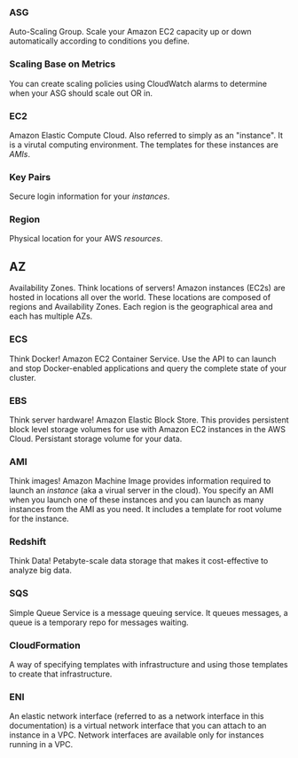 ### ASG  
Auto-Scaling Group. Scale your Amazon EC2 capacity up or down automatically according to conditions you define.

### Scaling Base on Metrics
You can create scaling policies using CloudWatch alarms to determine when your ASG should scale out OR in. 

### EC2  
Amazon Elastic Compute Cloud. Also referred to simply as an "instance". It is a virutal computing environment. The templates for these instances are _AMIs_. 

### Key Pairs  
Secure login information for your _instances_. 

### Region  
Physical location for your AWS _resources_. 

## AZ  
Availability Zones. Think locations of servers! Amazon instances (EC2s) are hosted in locations all over the world. These locations are composed of regions and Availability Zones. Each region is the geographical area and each has multiple AZs.

### ECS
Think Docker! Amazon EC2 Container Service. Use the API to can launch and stop Docker-enabled applications and query the complete state of your cluster. 

### EBS  
Think server hardware! Amazon Elastic Block Store. This provides persistent block level storage volumes for use with Amazon EC2 instances in the AWS Cloud. Persistant storage volume for your data.  

### AMI  
Think images! Amazon Machine Image provides information required to launch an _instance_ (aka a virual server in the cloud). You specify an AMI when you launch one of these instances and you can launch as many instances from the AMI as you need. It includes a template for root volume for the instance. 

### Redshift 
Think Data! Petabyte-scale data storage that makes it cost-effective to analyze big data.

### SQS 
Simple Queue Service is a message queuing service. It queues messages, a queue is a temporary repo for messages waiting. 

### CloudFormation
A way of specifying templates with infrastructure and using those templates to create that infrastructure. 

### ENI
An elastic network interface (referred to as a network interface in this
documentation) is a virtual network interface that you can attach to an
instance in a VPC. Network interfaces are available only for instances running
in a VPC.
